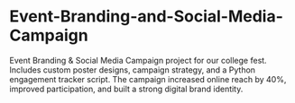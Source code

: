 # Event-Branding-and-Social-Media-Campaign
Event Branding &amp; Social Media Campaign project for our college fest. Includes custom poster designs, campaign strategy, and a Python engagement tracker script. The campaign increased online reach by 40%, improved participation, and built a strong digital brand identity.
